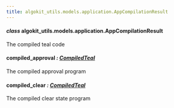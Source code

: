 ```yaml
---
title: algokit_utils.models.application.AppCompilationResult
---
```


#### _class_ algokit_utils.models.application.AppCompilationResult

The compiled teal code

#### compiled_approval _: [CompiledTeal](#algokit_utils.models.application.CompiledTeal)_

The compiled approval program

#### compiled_clear _: [CompiledTeal](#algokit_utils.models.application.CompiledTeal)_

The compiled clear state program
